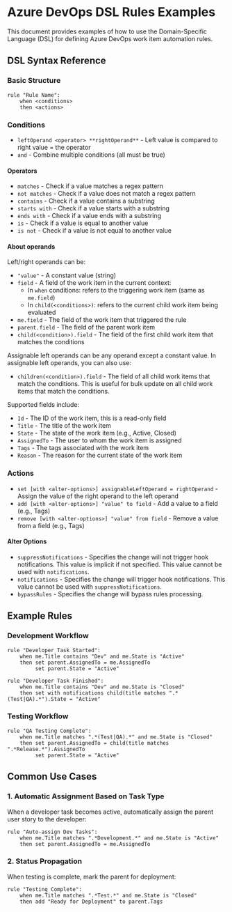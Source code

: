 # Azure DevOps DSL Rules Examples

This document provides examples of how to use the Domain-Specific Language (DSL) for defining Azure DevOps work item automation rules.

## DSL Syntax Reference

### Basic Structure
```
rule "Rule Name":
    when <conditions>
    then <actions>
```

### Conditions

- `leftOperand <operator> **rightOperand**` - Left value is compared to right value = the operator
- `and` - Combine multiple conditions (all must be true)

#### Operators

- `matches` - Check if a value matches a regex pattern
- `not matches` - Check if a value does not match a regex pattern
- `contains` - Check if a value contains a substring
- `starts with` - Check if a value starts with a substring
- `ends with` - Check if a value ends with a substring
- `is` - Check if a value is equal to another value
- `is not` - Check if a value is not equal to another value

#### About operands

Left/right operands can be:
- `"value"` - A constant value (string)
- `field` - A field of the work item in the current context:
  - In `when` conditions: refers to the triggering work item (same as `me.field`)
  - In `child(<conditions>)`: refers to the current child work item being evaluated
- `me.field` - The field of the work item that triggered the rule
- `parent.field` - The field of the parent work item
- `child(<condition>).field` - The field of the first child work item that matches the conditions

Assignable left operands can be any operand except a constant value.
In assignable left operands, you can also use:
- `children(<condition>).field` - The field of all child work items that match the conditions. This is useful for bulk update on all child work items that match the conditions.

Supported fields include:
- `Id` - The ID of the work item, this is a read-only field
- `Title` - The title of the work item
- `State` - The state of the work item (e.g., Active, Closed)
- `AssignedTo` - The user to whom the work item is assigned
- `Tags` - The tags associated with the work item
- `Reason` - The reason for the current state of the work item

### Actions

- `set [with <alter-options>] assignableLeftOperand = rightOperand` - Assign the value of the right operand to the left operand
- `add [with <alter-options>] "value" to field` - Add a value to a field (e.g., Tags)
- `remove [with <alter-options>] "value" from field` - Remove a value from a field (e.g., Tags)

#### Alter Options

- `suppressNotifications` - Specifies the change will not trigger hook notifications. This value is implicit if not specified. This value cannot be used with `notifications`.
- `notifications` - Specifies the change will trigger hook notifications. This value cannot be used with `suppressNotifications`.
- `bypassRules` - Specifies the change will bypass rules processing.

## Example Rules

### Development Workflow
```
rule "Developer Task Started":
    when me.Title contains "Dev" and me.State is "Active"
    then set parent.AssignedTo = me.AssignedTo
         set parent.State = "Active"

rule "Developer Task Finished":
    when me.Title contains "Dev" and me.State is "Closed"
    then set with notifications child(title matches ".*(Test|QA).*").State = "Active"
```

### Testing Workflow
```
rule "QA Testing Complete":
    when me.Title matches ".*(Test|QA).*" and me.State is "Closed"
    then set parent.AssignedTo = child(title matches ".*Release.*").AssignedTo 
         set parent.State = "Active"
```

## Common Use Cases

### 1. Automatic Assignment Based on Task Type
When a developer task becomes active, automatically assign the parent user story to the developer:

```
rule "Auto-assign Dev Tasks":
    when me.Title matches ".*Development.*" and me.State is "Active"
    then set parent.AssignedTo = me.AssignedTo
```

### 2. Status Propagation
When testing is complete, mark the parent for deployment:

```
rule "Testing Complete":
    when me.Title matches ".*Test.*" and me.State is "Closed"
    then add "Ready for Deployment" to parent.Tags         
```
